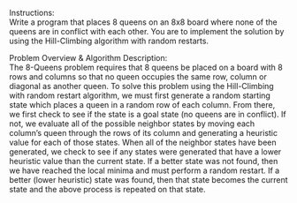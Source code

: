 Instructions:     
Write a program that places 8 queens on an 8x8 board where none of the queens are in conflict with each other.  You are to implement the solution by using the Hill-Climbing algorithm with random restarts.

Problem Overview & Algorithm Description:   
The 8-Queens problem requires that 8 queens be placed on a board with 8 rows and columns so that no queen occupies the same row, column or diagonal as another queen.  To solve this problem using the Hill-Climbing with random restart algorithm, we must first generate a random starting state which places a queen in a random row of each column.  From there, we first check to see if the state is a goal state (no queens are in conflict). If not, we evaluate all of the possible neighbor states by moving each column’s queen through the rows of its column and generating a heuristic value for each of those states.  When all of the neighbor states have been generated, we check to see if any states were generated that have a lower heuristic value than the current state.  If a better state was not found, then we have reached the local minima and must perform a random restart.  If a better (lower heuristic) state was found, then that state becomes the current state and the above process is repeated on that state. 

